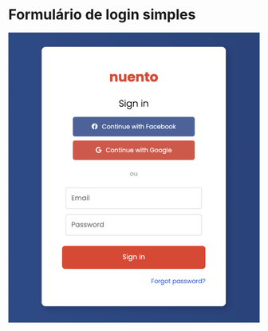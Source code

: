# Formulário de login simples

<a href='https://www.youtube.com/' title='Assista o vídeo!'><img alt='demo' src='./demo.png'/> </a>
